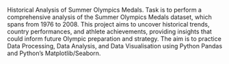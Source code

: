 
Historical Analysis of Summer Olympics Medals.
Task is to perform a comprehensive analysis of the Summer Olympics Medals dataset, which spans from 1976 to 2008. 
This project aims to uncover historical trends, country performances, and athlete achievements, providing insights that could inform future Olympic preparation and strategy.
The aim is to practice Data Processing, Data Analysis, and Data Visualisation using Python Pandas and Python’s Matplotlib/Seaborn.
